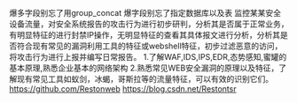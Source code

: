 爆多字段别忘了用group_concat
爆字段别忘了指定数据库以及表
监控某某安全设备流量，对安全系统报告的攻击行为进行初步研判，分析其是否属于正常业务，有明显特征的进行封禁IP操作，无明显特征的查看其具体报文进行分析，分析其是否符合现有常见的漏洞利用工具的特征或webshell特征，初步过滤恶意的访问，将攻击行为进行上报并编写日常报告。
1.了解WAF,IDS,IPS,EDR,态势感知,蜜罐的基本原理,熟悉企业基本的网络架构 2.熟悉常见WEB安全漏洞的原理以及特征，了解现有常见工具如蚁剑，冰蝎，哥斯拉等的流量特征，可以有效的识别它们。 
https://github.com/Restonweb
https://blog.csdn.net/Restontsr